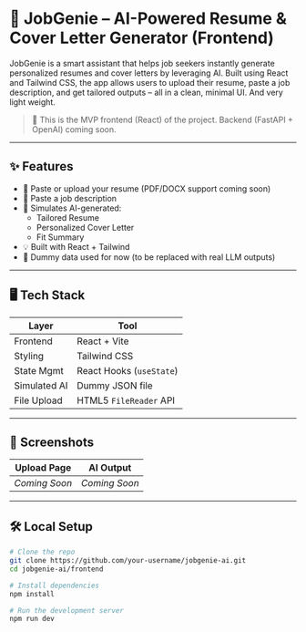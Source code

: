 # 🧠 JobGenie – AI-Powered Resume & Cover Letter Generator (Frontend)

JobGenie is a smart assistant that helps job seekers instantly generate personalized resumes and cover letters by leveraging AI. Built using React and Tailwind CSS, the app allows users to upload their resume, paste a job description, and get tailored outputs – all in a clean, minimal UI. And very light weight.

> 🚧 This is the MVP frontend (React) of the project. Backend (FastAPI + OpenAI) coming soon.

---

## ✨ Features

- 📄 Paste or upload your resume (PDF/DOCX support coming soon)
- 🧠 Paste a job description
- 🧪 Simulates AI-generated:
  - Tailored Resume
  - Personalized Cover Letter
  - Fit Summary
- 💡 Built with React + Tailwind
- 🔧 Dummy data used for now (to be replaced with real LLM outputs)

---

## 🖥️ Tech Stack

| Layer       | Tool                        |
|-------------|-----------------------------|
| Frontend    | React + Vite                |
| Styling     | Tailwind CSS                |
| State Mgmt  | React Hooks (`useState`)    |
| Simulated AI| Dummy JSON file             |
| File Upload | HTML5 `FileReader` API      |

---

## 📸 Screenshots

| Upload Page | AI Output |
|-------------|-----------|
| *Coming Soon* | *Coming Soon* |

---

## 🛠️ Local Setup

```bash
# Clone the repo
git clone https://github.com/your-username/jobgenie-ai.git
cd jobgenie-ai/frontend

# Install dependencies
npm install

# Run the development server
npm run dev
